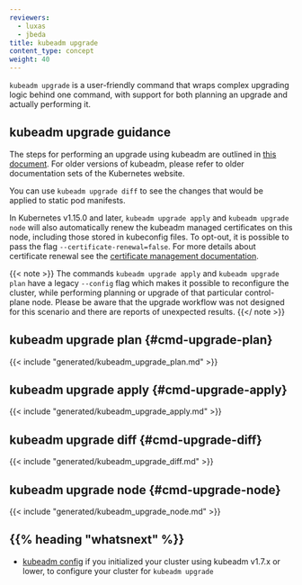 ```yaml
---
reviewers:
  - luxas
  - jbeda
title: kubeadm upgrade
content_type: concept
weight: 40
---
```


<!-- overview -->

`kubeadm upgrade` is a user-friendly command that wraps complex upgrading logic
behind one command, with support for both planning an upgrade and actually performing it.

<!-- body -->

## kubeadm upgrade guidance

The steps for performing an upgrade using kubeadm are outlined in [this document](/docs/tasks/administer-cluster/kubeadm/kubeadm-upgrade/).
For older versions of kubeadm, please refer to older documentation sets of the Kubernetes website.

You can use `kubeadm upgrade diff` to see the changes that would be applied to static pod manifests.

In Kubernetes v1.15.0 and later, `kubeadm upgrade apply` and `kubeadm upgrade node` will also
automatically renew the kubeadm managed certificates on this node, including those stored in kubeconfig files.
To opt-out, it is possible to pass the flag `--certificate-renewal=false`. For more details about certificate
renewal see the [certificate management documentation](/docs/tasks/administer-cluster/kubeadm/kubeadm-certs).

{{< note >}}
The commands `kubeadm upgrade apply` and `kubeadm upgrade plan` have a legacy `--config`
flag which makes it possible to reconfigure the cluster, while performing planning or upgrade of that particular
control-plane node. Please be aware that the upgrade workflow was not designed for this scenario and there are
reports of unexpected results.
{{</ note >}}

## kubeadm upgrade plan {#cmd-upgrade-plan}

{{< include "generated/kubeadm_upgrade_plan.md" >}}

## kubeadm upgrade apply {#cmd-upgrade-apply}

{{< include "generated/kubeadm_upgrade_apply.md" >}}

## kubeadm upgrade diff {#cmd-upgrade-diff}

{{< include "generated/kubeadm_upgrade_diff.md" >}}

## kubeadm upgrade node {#cmd-upgrade-node}

{{< include "generated/kubeadm_upgrade_node.md" >}}

## {{% heading "whatsnext" %}}

- [kubeadm config](/docs/reference/setup-tools/kubeadm/kubeadm-config/) if you initialized your cluster using kubeadm v1.7.x or lower, to configure your cluster for `kubeadm upgrade`
